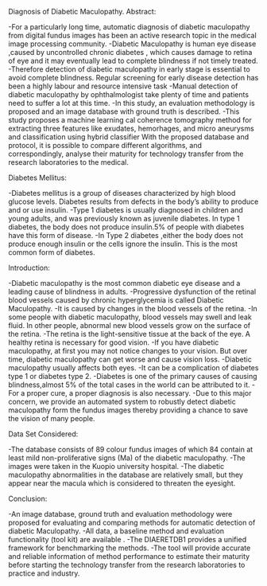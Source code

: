 Diagnosis of Diabetic Maculopathy.
Abstract:

-For a particularly long time, automatic diagnosis of diabetic maculopathy from digital fundus images has been an active research topic in the medical image processing community. 
-Diabetic Maculopathy is human eye disease ,caused by uncontrolled chronic diabetes , which causes damage to retina of eye and it may eventually lead to complete blindness if not timely treated.
-Therefore detection of diabetic maculopathy in early stage is essential to avoid complete blindness. Regular screening for early disease detection has been a highly labour and resource intensive task
-Manual detection of diabetic maculopathy by ophthalmologist take plenty of time and patients need to suffer a lot at this time.
-In this study, an evaluation methodology is proposed and an image database with ground truth is described.
-This study proposes a machine learning cal coherence tomography method for extracting three features like exudates, hemorhages, and micro aneurysms and classification using hybrid classifier With the proposed database and protocol, it is possible to compare different algorithms, and correspondingly, analyse their maturity for technology transfer from the research laboratories to the medical.

Diabetes Mellitus:

-Diabetes mellitus is a group of diseases characterized by high blood glucose levels. Diabetes results from defects in the body’s ability to produce and or use insulin.
-Type 1 diabetes  is usually diagnosed in children and young adults, and was previously known as  juvenile diabetes. In type 1 diabetes, the body does not produce insulin.5% of people with diabetes have this form of disease.
-In Type 2 diabetes  ,either the body does not produce enough insulin or the cells ignore the insulin. This is the most common form of diabetes.

Introduction:

-Diabetic maculopathy is the most common diabetic eye disease and a leading cause of blindness in adults. 
-Progressive dysfunction of the retinal blood vessels caused by chronic hyperglycemia is called Diabetic Maculopathy.
-It is caused by changes in the blood vessels of the retina. 
-In some people with diabetic maculopathy, blood vessels may swell and leak fluid. In other people, abnormal new blood vessels grow on the surface of the retina.
-The retina is the light-sensitive tissue at the back of the eye. A healthy retina is necessary for good vision.
-If you have diabetic maculopathy, at first you may not notice changes to your vision. But over time, diabetic maculopathy can get worse and cause vision loss. 
-Diabetic maculopathy usually affects both eyes.
-It can be a complication of diabetes type 1 or diabetes type 2.
-Diabetes is one of the primary causes of causing blindness,almost 5% of the total cases in the world can be attributed to it.
-For a proper cure, a proper diagnosis is also necessary.
-Due to this major concern, we provide an automated system to robustly detect  diabetic maculopathy form the fundus images thereby providing a chance to save the vision of many people.

Data Set Considered:

-The database consists of 89 colour fundus images of which 84 contain at least mild non-proliferative signs (Ma) of the diabetic maculopathy. 
-The images were taken in the Kuopio university hospital.
-The diabetic maculopathy abnormalities in the database are relatively small, but they appear near the macula which is considered to threaten the eyesight.

Conclusion:

-An image database, ground truth and evaluation methodology were proposed for evaluating and comparing methods for automatic detection of diabetic Maculopathy. 
-All data, a baseline method and evaluation functionality (tool kit) are available .
-The DIAERETDB1 provides a unified framework for benchmarking the methods. 
-The tool will provide accurate and reliable information of method performance to estimate their maturity before starting the technology transfer from the research laboratories to practice and industry.
